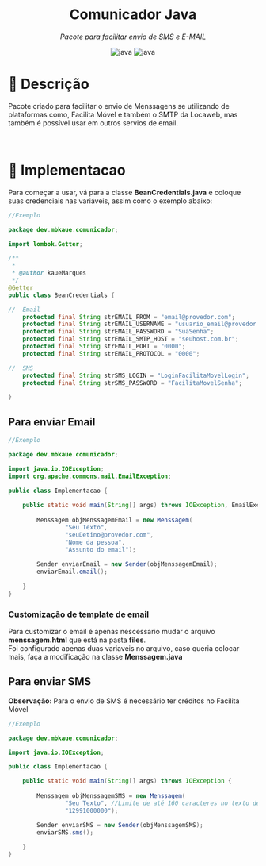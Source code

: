 <div align="center" class="Header">

 		
<h1>Comunicador Java</h1>
	

<p align="center"> <i> Pacote para facilitar envio de SMS e E-MAIL</i> </p>
	
![java](https://img.shields.io/badge/java-red.svg?style=for-the-badge&logo=java&logoColor=white)
![java](https://img.shields.io/badge/maven-purple.svg?style=for-the-badge&logo=apache&logoColor=white)
 

</div>



<div align="left" class="FullDescription">

 		
<h1>📖 Descrição</h1>
		
<p>
Pacote criado para facilitar o envio de Menssagens se utilizando de plataformas como, Facilita Móvel e também o SMTP da Locaweb, mas também é possível usar em outros servios de email.
</p>
 
</div>


<br>

<div align="left" class="Implementacao">

<h1>🧰 Implementacao</h1>

<p>
Para começar a usar, vá para a classe <b>BeanCredentials.java</b> e coloque suas credenciais nas variáveis, assim como o exemplo abaixo: 
</p>

```java
//Exemplo

package dev.mbkaue.comunicador;

import lombok.Getter;

/**
 *
 * @author kaueMarques
 */
@Getter
public class BeanCredentials {

//  Email  
    protected final String strEMAIL_FROM = "email@provedor.com";
    protected final String strEMAIL_USERNAME = "usuario_email@provedor.com";
    protected final String strEMAIL_PASSWORD = "SuaSenha";
    protected final String strEMAIL_SMTP_HOST = "seuhost.com.br";
    protected final String strEMAIL_PORT = "0000";
    protected final String strEMAIL_PROTOCOL = "0000";

//  SMS
    protected final String strSMS_LOGIN = "LoginFacilitaMovelLogin";
    protected final String strSMS_PASSWORD = "FacilitaMovelSenha";

}

```

<h2>Para enviar Email</h2>

```java
//Exemplo

package dev.mbkaue.comunicador;

import java.io.IOException;
import org.apache.commons.mail.EmailException;

public class Implementacao {
    
    public static void main(String[] args) throws IOException, EmailException {
        
        Menssagem objMenssagemEmail = new Menssagem(
                "Seu Texto", 
                "seuDetino@provedor.com", 
                "Nome da pessoa", 
                "Assunto do email");
        
        Sender enviarEmail = new Sender(objMenssagemEmail);
        enviarEmail.email();
                
    }
}
```

<h3>Customização de template de email</h3>
<span>Para customizar o email é apenas nescessario mudar o arquivo <b>menssagem.html</b> que está na pasta <b>files</b>.
<br>
Foi configurado apenas duas variaveis no arquivo, caso queria colocar mais, faça a modificação na classe <b> Menssagem.java</b>
</span>


<br>
<h2>Para enviar SMS</h2>
<span><b>Observação: </b>Para o envio de SMS é necessário ter créditos no Facilita Móvel</span>

<br>

```java
//Exemplo

package dev.mbkaue.comunicador;

import java.io.IOException;

public class Implementacao {

    public static void main(String[] args) throws IOException {
        
        Menssagem objMenssagemSMS = new Menssagem(
                "Seu Texto", //Limite de até 160 caracteres no texto de sms
                "12991000000"); 

        Sender enviarSMS = new Sender(objMenssagemSMS);
        enviarSMS.sms();
                    
    }
}
```

</div>